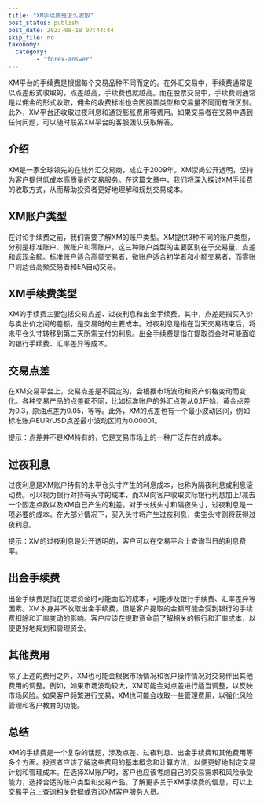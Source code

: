 ```yaml
---
title: "XM手续费是怎么收取"
post_status: publish
post_date: 2023-08-18 07:44:44
skip_file: no
taxonomy:
  category:
        - "forex-answer"
---
```


XM平台的手续费是根据每个交易品种不同而定的。在外汇交易中，手续费通常是以点差形式收取的，点差越高，手续费也就越高。而在股票交易中，手续费则通常是以佣金的形式收取，佣金的收费标准也会因股票类型和交易量不同而有所区别。此外，XM平台还收取过夜利息和通货膨胀费用等费用。如果交易者在交易中遇到任何问题，可以随时联系XM平台的客服团队获取解答。

## 介绍

XM是一家全球领先的在线外汇交易商，成立于2009年。XM崇尚公开透明，坚持为客户提供低成本高质量的交易服务。在这篇文章中，我们将深入探讨XM手续费的收取方式，从而帮助投资者更好地理解和规划交易成本。

## XM账户类型

在讨论手续费之前，我们需要了解XM的账户类型。XM提供3种不同的账户类型，分别是标准账户、微账户和零账户。这三种账户类型的主要区别在于交易量、点差和返现金额。标准账户适合高频交易者，微账户适合初学者和小额交易者，而零账户则适合高频交易者和EA自动交易。

## XM手续费类型

XM的手续费主要包括交易点差、过夜利息和出金手续费。其中，点差是指买入价与卖出价之间的差额，是交易时的主要成本。过夜利息是指在当天交易结束后，将未平仓头寸转移到第二天所需支付的利息。出金手续费是指在提取资金时可能面临的银行手续费、汇率差异等成本。

## 交易点差

在XM交易平台上，交易点差是不固定的，会根据市场波动和资产价格变动而变化。各种交易产品的点差都不同，比如标准账户的外汇点差从0.1开始，黄金点差为0.3，原油点差为0.05，等等。此外，XM的点差也有一个最小波动区间，例如标准账户EUR/USD点差最小波动区间为0.00001。

提示：点差并不是XM特有的，它是交易市场上的一种广泛存在的成本。

## 过夜利息

过夜利息是XM账户持有的未平仓头寸产生的利息成本，也称为隔夜利息或利息滚动费。可以视为银行对持有头寸的成本，而XM向客户收取实际银行利息加上/减去一个固定点数以及XM自己产生的利差。对于长线头寸和隔夜头寸，过夜利息是一项必要的成本。在大部分情况下，买入头寸将产生过夜利息，卖空头寸则将获得过夜利息。

提示：XM的过夜利息是公开透明的，客户可以在交易平台上查询当日的利息费率。

## 出金手续费

出金手续费是指在提取资金时可能面临的成本，可能涉及银行手续费、汇率差异等因素。XM本身并不收取出金手续费，但是客户提取的金额可能会受到银行的手续费扣除和汇率变动的影响。客户应该在提取资金前了解相关的银行和汇率成本，以便更好地规划和管理资金。

## 其他费用

除了上述的费用之外，XM也可能会根据市场情况和客户操作情况对交易作出其他费用的调整。例如，如果市场波动较大，XM可能会对点差进行适当调整，以反映市场风险。如果客户频繁进行交易，XM也可能会收取一些管理费用，以强化风险管理和客户教育的功能。

## 总结

XM的手续费是一个复杂的话题，涉及点差、过夜利息、出金手续费和其他费用等多个方面。投资者应该了解这些费用的基本概念和计算方法，以便更好地制定交易计划和管理成本。在选择XM账户时，客户也应该考虑自己的交易需求和风险承受能力，选择合适的账户类型和交易产品。了解更多关于XM手续费的信息，可以上交易平台上查询相关数据或咨询XM客户服务人员。 
